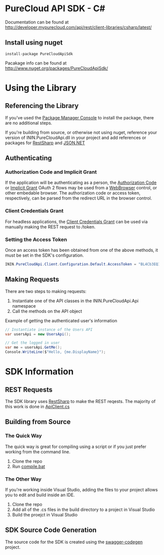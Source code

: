 # PureCloud API SDK - C&#35;
Documentation can be found at http://developer.mypurecloud.com/api/rest/client-libraries/csharp/latest/

## Install using nuget

```
install-package PureCloudApiSdk
```

Pacakage info can be found at http://www.nuget.org/packages/PureCloudApiSdk/

# Using the Library

## Referencing the Library

If you've used the [Package Manager Console](https://docs.nuget.org/consume/package-manager-console) to install the package, there are no additional steps. 

If you're building from source, or otherwise not using nuget, reference your version of ININ.PureCloudApi.dll in your project and add references or packages for [RestSharp](http://www.nuget.org/packages/RestSharp/) and [JSON.NET](http://www.nuget.org/packages/Newtonsoft.Json/)

## Authenticating

### Authorization Code and Implicit Grant

If the application will be authenticating as a person, the [Authorization Code](http://developer.mypurecloud.com/api/rest/authorization/use-authorization-code.html) or [Implicit Grant](http://developer.mypurecloud.com/api/rest/authorization/use-implicit-grant.html) OAuth 2 flows may be used from a [WebBrowser](https://msdn.microsoft.com/en-us/library/2te2y1x6.aspx) control, or other embedable browser. The authorization code or access token, respectively, can be parsed from the redirect URL in the browser control.

### Client Credentials Grant

For headless applications, the [Client Credentials Grant](http://developer.mypurecloud.com/api/rest/authorization/use-client-credentials.html) can be used via manually making the REST request to /token. 

### Setting the Access Token

Once an access token has been obtained from one of the above methods, it must be set in the SDK's configuration.

``` csharp
ININ.PureCloudApi.Client.Configuration.Default.AccessToken = "BL4Cb3EQIQFlqIItaj-zf5eIhAiP96zkucEuOI1g54dKQImd24P99ojbFHtpgUTJdRIkuUYfXMy0afEnZcWnEQ";
```

## Making Requests

There are two steps to making requests:
1. Instantiate one of the API classes in the ININ.PureCloudApi.Api namespace
2. Call the methods on the API object

Example of getting the authenticated user's information
``` csharp
// Instantiate instance of the Users API
var usersApi = new UsersApi();

// Get the logged in user
var me = usersApi.GetMe();
Console.WriteLine($"Hello, {me.DisplayName}");
```

# SDK Information

## REST Requests

The SDK library uses [RestSharp](http://restsharp.org/) to make the REST reqests. The majority of this work is done in [ApiClient.cs](https://github.com/MyPureCloud/purecloud_api_sdk_csharp/blob/master/build/src/main/csharp/ININ/PureCloudApi/Client/ApiClient.cs)

## Building from Source

### The Quick Way

The quick way is great for compiling using a script or if you just prefer working from the command line.

1. Clone the repo
2. Run [compile.bat](https://github.com/MyPureCloud/purecloud_api_sdk_csharp/blob/master/build/compile.bat)

### The Other Way

If you're working inside Visual Studio, adding the files to your project allows you to edit and build inside an IDE.

1. Clone the repo
2. Add all of the .cs files in the build directory to a project in Visual Studio
3. Build the proejct in Visual Studio

## SDK Source Code Generation

The source code for the SDK is created using the [swagger-codegen](https://github.com/MyPureCloud/swagger-codegen) project.

